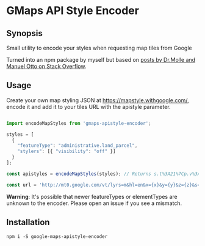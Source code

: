 GMaps API Style Encoder
=========

## Synopsis

Small utility to encode your styles when requesting map tiles from Google

Turned into an npm package by myself but based on [posts by Dr.Molle and Manuel Otto on Stack Overflow](http://stackoverflow.com/questions/29692737/customizing-google-map-tile-server-url).

## Usage

Create your own map styling JSON at https://mapstyle.withgoogle.com/, encode it and add it to your tiles URL with the apistyle parameter.

```js

import encodeMapStyles from 'gmaps-apistyle-encoder';

styles = [
  {
    "featureType": "administrative.land_parcel",
    "stylers": [{ "visibility": "off" }]
  }
];

const apistyles = encodeMapStyles(styles); // Returns s.t%3A21%7Cp.v%3Aoff

const url = 'http://mt0.google.com/vt/lyrs=m&hl=en&x={x}&y={y}&z={z}&s=Ga&apistyle=' + apistyles
```

**Warning**: It's possible that newer featureTypes or elementTypes are unknown to the encoder. Please open an issue if you see a mismatch.

## Installation

```
npm i -S google-maps-apistyle-encoder
```